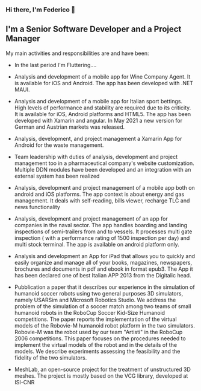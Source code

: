 ### Hi there, I'm Federico 👋

## I'm a Senior Software Developer and a Project Manager
My main activities and responsibilities are and have been:

- In the last period I'm Fluttering....

- Analysis and development of a mobile app for Wine Company Agent. It is available for iOS and Android. The app has been developed with .NET MAUI.

- Analysis and development of a mobile app for Italian sport bettings. High levels of performance and stability are required due to its criticity. It is available for iOS, Android platforms and HTML5. The app has been developed with Xamarin and angular.
In May 2021 a new version for German and Austrian markets was released.

- Analysis, development, and project management a Xamarin App for Android for the waste management.

- Team leadership with duties of analysis, development and project management too in a pharmaceutical company's website customization. Multiple DDN modules have been developed and an integration with an external system has been realized

- Analysis, development and project management of a mobile app both on android and iOS platforms. The app context is about energy and gas management. It deals with self-reading, bills viewer, recharge TLC and news functionality

- Analysis, development and project management of an app for companies in the naval sector. The app handles boarding and landing inspections of semi-trailers from and to vessels. It processes multi gate inspection ( with a performance rating of 1500 inspection per day) and multi stock terminal. 
The app is available on android platform only.

- Analysis and development an App for iPad that allows you to quickly and easily organize and manage all of your books, magazines, newspapers, brochures and documents in pdf and ebook in format epub3.
The App it has been declared one of best Italian APP 2013 from the Digitalic head.

- Pubblication a paper that it describes our experience in the simulation of humanoid soccer robots using two general purposes 3D simulators, namely USARSim and Microsoft Robotics Studio. We address the problem of the simulation of a soccer match among two teams of small humanoid robots in the RoboCup Soccer Kid-Size Humanoid competitions. The paper reports the implementation of the virtual models of the Robovie-M humanoid robot platform in the two simulators. Robovie-M was the robot used by our team "Artisti" in the RoboCup 2006 competitions. This paper focuses on the procedures needed to implement the virtual models of the robot and in the details of the models. We describe experiments assessing the feasibility and the fidelity of the two simulators.

- MeshLab, an open-source project for the treatment of unstructured 3D meshes. The project is mostly based on the VCG library, developed at ISI-CNR

<!--
**fmazzant/fmazzant** is a ✨ _special_ ✨ repository because its `README.md` (this file) appears on your GitHub profile.

Here are some ideas to get you started:

- 🔭 I’m currently working on ...
- 🌱 I’m currently learning ...
- 👯 I’m looking to collaborate on ...
- 🤔 I’m looking for help with ...
- 💬 Ask me about ...
- 📫 How to reach me: ...
- 😄 Pronouns: ...
- ⚡ Fun fact: ...
-->
